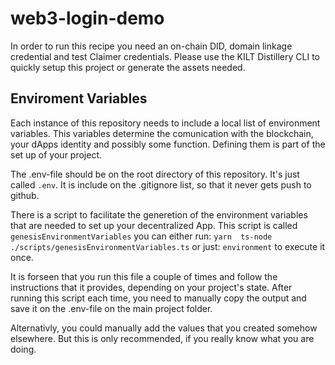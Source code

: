 # web3-login-demo

In order to run this recipe you need an on-chain DID, domain linkage credential and test Claimer credentials. Please use the KILT Distillery CLI to quickly setup this project or generate the assets needed.

## Enviroment Variables

Each instance of this repository needs to include a local list of environment variables. This variables determine the comunication with the blockchain, your dApps identity and possibly some function. Defining them is part of the set up of your project.

The .env-file should be on the root directory of this repository. It's just called `.env`. It is include on the .gitignore list, so that it never gets push to github.

There is a script to facilitate the generetion of the environment variables that are needed to set up your decentralized App. This script is called `genesisEnvironmentVariables` you can either
run:
`yarn  ts-node ./scripts/genesisEnvironmentVariables.ts`
or just:
`environment`
to execute it once.

It is forseen that you run this file a couple of times and follow the instructions that it provides, depending on your project's state. After running this script each time, you need to manually copy the output and save it on the .env-file on the main project folder.

Alternativly, you could manually add the values that you created somehow elsewhere. But this is only recommended, if you really know what you are doing.

